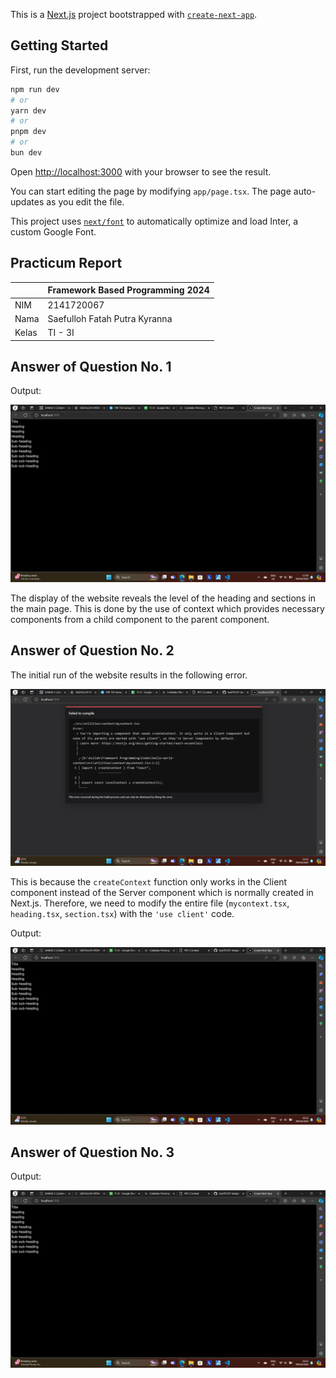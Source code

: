 This is a [Next.js](https://nextjs.org/) project bootstrapped with [`create-next-app`](https://github.com/vercel/next.js/tree/canary/packages/create-next-app).

## Getting Started

First, run the development server:

```bash
npm run dev
# or
yarn dev
# or
pnpm dev
# or
bun dev
```

Open [http://localhost:3000](http://localhost:3000) with your browser to see the result.

You can start editing the page by modifying `app/page.tsx`. The page auto-updates as you edit the file.

This project uses [`next/font`](https://nextjs.org/docs/basic-features/font-optimization) to automatically optimize and load Inter, a custom Google Font.

## Practicum Report

|  | Framework Based Programming 2024 |
|--|--|
| NIM |  2141720067|
| Nama |  Saefulloh Fatah Putra Kyranna |
| Kelas | TI - 3I |

## Answer of Question No. 1

Output: 

![Screenshot](assets/01.png)

The display of the website reveals the level of the heading and sections in the main page. This is done by the use of context which provides necessary components from a child component to the parent component. 

## Answer of Question No. 2

The initial run of the website results in the following error. 

![Screenshot](assets/02.png)

This is because the `createContext` function only works in the Client component instead of the Server component which is normally created in Next.js. Therefore, we need to modify the entire file (`mycontext.tsx`, `heading.tsx`, `section.tsx`) with the `'use client'` code. 

Output: 

![Screenshot](assets/03.png)

## Answer of Question No. 3

Output: 

![Screenshot](assets/04.png)